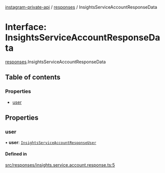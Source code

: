 [instagram-private-api](../../README.md) / [responses](../../modules/responses.md) / InsightsServiceAccountResponseData

# Interface: InsightsServiceAccountResponseData

[responses](../../modules/responses.md).InsightsServiceAccountResponseData

## Table of contents

### Properties

- [user](InsightsServiceAccountResponseData.md#user)

## Properties

### user

• **user**: [`InsightsServiceAccountResponseUser`](InsightsServiceAccountResponseUser.md)

#### Defined in

[src/responses/insights.service.account.response.ts:5](https://github.com/Nerixyz/instagram-private-api/blob/b3351b9/src/responses/insights.service.account.response.ts#L5)
